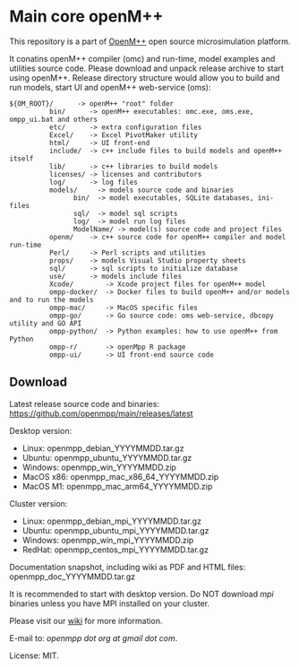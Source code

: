 # Main core openM++

This repository is a part of [OpenM++](http://www.openmpp.org/) open source microsimulation platform.

It conatins openM++ compiler (omc) and run-time, model examples and utilities source code.
Please download and unpack release archive to start using openM++.
Release directory structure would allow you to build and run models, start UI and openM++ web-service (oms):

```
${OM_ROOT}/      -> openM++ "root" folder
          bin/      -> openM++ executables: omc.exe, oms.exe, ompp_ui.bat and others
          etc/      -> extra configuration files
          Excel/    -> Excel PivotMaker utility
          html/     -> UI front-end
          include/  -> c++ include files to build models and openM++ itself
          lib/      -> c++ libraries to build models
          licenses/ -> licenses and contributors
          log/      -> log files
          models/     -> models source code and binaries
                bin/  -> model executables, SQLite databases, ini-files
                sql/  -> model sql scripts
                log/  -> model run log files
                ModelName/ -> model(s) source code and project files
          openm/    -> c++ source code for openM++ compiler and model run-time
          Perl/     -> Perl scripts and utilities
          props/    -> models Visual Studio property sheets
          sql/      -> sql scripts to initialize database
          use/      -> models include files
          Xcode/        -> Xcode project files for openM++ model
          ompp-docker/  -> Docker files to build openM++ and/or models and to run the models
          ompp-mac/     -> MacOS specific files
          ompp-go/      -> Go source code: oms web-service, dbcopy utility and GO API
          ompp-python/  -> Python examples: how to use openM++ from Python
          ompp-r/       -> openMpp R package
          ompp-ui/      -> UI front-end source code
```

## Download

Latest release source code and binaries: <https://github.com/openmpp/main/releases/latest>

Desktop version:
 - Linux:     openmpp_debian_YYYYMMDD.tar.gz
 - Ubuntu:    openmpp_ubuntu_YYYYMMDD.tar.gz
 - Windows:   openmpp_win_YYYYMMDD.zip 
 - MacOS x86: openmpp_mac_x86_64_YYYYMMDD.zip 
 - MacOS M1:  openmpp_mac_arm64_YYYYMMDD.zip 

Cluster version:
 - Linux:   openmpp_debian_mpi_YYYYMMDD.tar.gz
 - Ubuntu:  openmpp_ubuntu_mpi_YYYYMMDD.tar.gz
 - Windows: openmpp_win_mpi_YYYYMMDD.zip 
 - RedHat:  openmpp_centos_mpi_YYYYMMDD.tar.gz

Documentation snapshot, including wiki as PDF and HTML files: openmpp_doc_YYYYMMDD.tar.gz

It is recommended to start with desktop version.
Do NOT download _mpi_ binaries unless you have MPI installed on your cluster.
  
Please visit our [wiki](https://github.com/openmpp/openmpp.github.io/wiki) for more information.

E-mail to: _openmpp dot org at gmail dot com_.

License: MIT.
